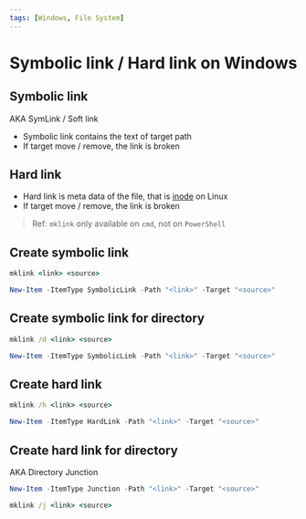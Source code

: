 ```yaml
---
tags: [Windows, File System]
---
```


# Symbolic link / Hard link on Windows

## Symbolic link

AKA SymLink / Soft link

- Symbolic link contains the text of target path
- If target move / remove, the link is broken

## Hard link

- Hard link is meta data of the file, that is [inode](/Linux/inode/) on Linux
- If target move / remove, the link is broken

<!--truncate-->

> Ref: `mklink` only available on `cmd`, not on `PowerShell`

## Create symbolic link

```cmd title="cmd"
mklink <link> <source>
```

```powershell title="PowerShell"
New-Item -ItemType SymbolicLink -Path "<link>" -Target "<source>"
```

## Create symbolic link for directory

```cmd title="cmd"
mklink /d <link> <source>
```

```powershell title="PowerShell"
New-Item -ItemType SymbolicLink -Path "<link>" -Target "<source>"
```

## Create hard link

```cmd title="cmd"
mklink /h <link> <source>
```

```powershell title="PowerShell"
New-Item -ItemType HardLink -Path "<link>" -Target "<source>"
```

## Create hard link for directory

AKA Directory Junction

```powershell title="PowerShell"
New-Item -ItemType Junction -Path "<link>" -Target "<source>"
```

```cmd title="cmd"
mklink /j <link> <source>
```
